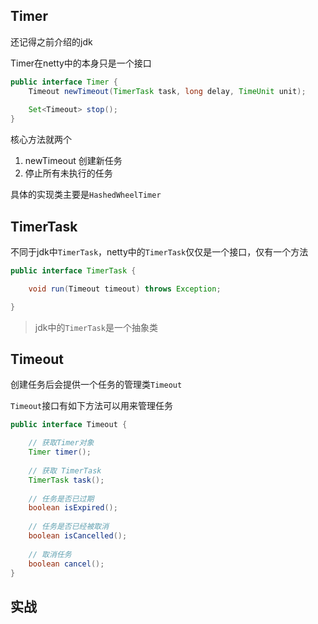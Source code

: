 ## Timer

还记得之前介绍的jdk

Timer在netty中的本身只是一个接口

```java
public interface Timer {
    Timeout newTimeout(TimerTask task, long delay, TimeUnit unit);
    
    Set<Timeout> stop();
}
```

核心方法就两个
1. newTimeout 创建新任务
2. 停止所有未执行的任务

具体的实现类主要是`HashedWheelTimer`


## TimerTask

不同于jdk中`TimerTask`，netty中的`TimerTask`仅仅是一个接口，仅有一个方法
```java
public interface TimerTask {

    void run(Timeout timeout) throws Exception;

}
```

> jdk中的`TimerTask`是一个抽象类

## Timeout

创建任务后会提供一个任务的管理类`Timeout`

`Timeout`接口有如下方法可以用来管理任务
```java
public interface Timeout {

    // 获取Timer对象
    Timer timer();
    
    // 获取 TimerTask
    TimerTask task();
    
    // 任务是否已过期
    boolean isExpired();
    
    // 任务是否已经被取消
    boolean isCancelled();
    
    // 取消任务
    boolean cancel();
}
```
## 实战



